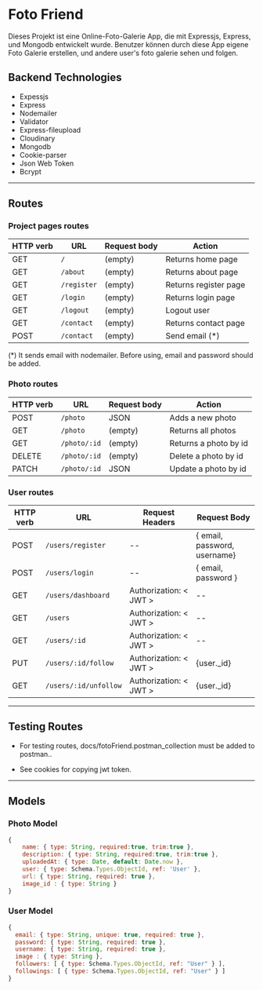 # Foto Friend

Dieses Projekt ist eine Online-Foto-Galerie App, die mit Expressjs, Express, und Mongodb entwickelt wurde. Benutzer können durch diese App eigene Foto Galerie erstellen, und andere user's foto galerie sehen und folgen.

## Backend Technologies

- Expessjs 
- Express
- Nodemailer
- Validator
- Express-fileupload
- Cloudinary
- Mongodb
- Cookie-parser
- Json Web Token
- Bcrypt

<hr>

## Routes

### Project pages routes

| HTTP verb | URL                        | Request body | Action                        |
| --------- | -------------------------- | ------------ | ----------------------------- |
| GET       | `/`                        | (empty)      | Returns home page             |
| GET       | `/about`                   | (empty)      | Returns about page            |
| GET       | `/register`                | (empty)      | Returns register page         |
| GET       | `/login`                   | (empty)      | Returns login page            |
| GET       | `/logout`                  | (empty)      | Logout user                   |
| GET       | `/contact`                 | (empty)      | Returns contact page          |
| POST      | `/contact`                 | (empty)      | Send email (*)                |

(*) It sends email with nodemailer. Before using, email and password should be added.


### Photo routes

| HTTP verb | URL                  | Request body | Action                     |
| --------- | -------------------- | ------------ | -------------------------- |
| POST      | `/photo`             | JSON         | Adds a new photo           |
| GET       | `/photo`             | (empty)      | Returns all photos         |
| GET       | `/photo/:id`         | (empty)      | Returns a photo by id      |
| DELETE    | `/photo/:id`         | (empty)      | Delete a photo by id       |
| PATCH     | `/photo/:id`         | JSON         | Update a photo by id       |



### User routes

| HTTP verb | URL                   | Request Headers                 | Request Body                  |
| --------- | --------------        | ------------------------------- | -------------------------     |
| POST      | `/users/register`     | --                              | { email, password, username}  |
| POST      | `/users/login`        | --                              | { email, password }           |
| GET       | `/users/dashboard`    | Authorization: \< JWT \>        | --                            |
| GET       | `/users`              | Authorization: \< JWT \>        | --                            |
| GET       | `/users/:id  `        | Authorization: \< JWT \>        | --                            |
| PUT       | `/users/:id/follow`   | Authorization: \< JWT \>        | {user._id}                    |
| GET       | `/users/:id/unfollow` | Authorization: \< JWT \>        | {user._id}                    |

<hr>

## Testing Routes

- For testing routes, docs/fotoFriend.postman_collection must be added to postman..

- See cookies for copying jwt token.

<hr>

## Models

### Photo Model

```js
{
    name: { type: String, required:true, trim:true },
    description: { type: String, required:true, trim:true },
    uploadedAt: { type: Date, default: Date.now },
    user: { type: Schema.Types.ObjectId, ref: 'User' },
    url: { type: String, required: true },
    image_id : { type: String }
}
```

### User Model

```js
{
  email: { type: String, unique: true, required: true },
  password: { type: String, required: true },
  username: { type: String, required: true },
  image : { type: String },
  followers: [ { type: Schema.Types.ObjectId, ref: "User" } ],
  followings: [ { type: Schema.Types.ObjectId, ref: "User" } ]
}
```